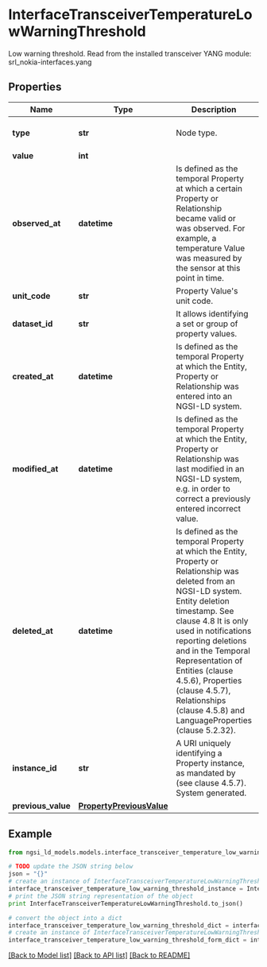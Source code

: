 # InterfaceTransceiverTemperatureLowWarningThreshold

Low warning threshold.  Read from the installed transceiver  YANG module: srl_nokia-interfaces.yang 

## Properties

Name | Type | Description | Notes
------------ | ------------- | ------------- | -------------
**type** | **str** | Node type.  | [optional] [default to 'Property']
**value** | **int** |  | 
**observed_at** | **datetime** | Is defined as the temporal Property at which a certain Property or Relationship became valid or was observed. For example, a temperature Value was measured by the sensor at this point in time.  | [optional] 
**unit_code** | **str** | Property Value&#39;s unit code.  | [optional] 
**dataset_id** | **str** | It allows identifying a set or group of property values.  | [optional] 
**created_at** | **datetime** | Is defined as the temporal Property at which the Entity, Property or Relationship was entered into an NGSI-LD system.  | [optional] [readonly] 
**modified_at** | **datetime** | Is defined as the temporal Property at which the Entity, Property or Relationship was last modified in an NGSI-LD system, e.g. in order to correct a previously entered incorrect value.  | [optional] [readonly] 
**deleted_at** | **datetime** | Is defined as the temporal Property at which the Entity, Property or Relationship was deleted from an NGSI-LD system.  Entity deletion timestamp. See clause 4.8 It is only used in notifications reporting deletions and in the Temporal Representation of Entities (clause 4.5.6), Properties (clause 4.5.7), Relationships (clause 4.5.8) and LanguageProperties (clause 5.2.32).  | [optional] [readonly] 
**instance_id** | **str** | A URI uniquely identifying a Property instance, as mandated by (see clause 4.5.7). System generated.  | [optional] [readonly] 
**previous_value** | [**PropertyPreviousValue**](PropertyPreviousValue.md) |  | [optional] 

## Example

```python
from ngsi_ld_models.models.interface_transceiver_temperature_low_warning_threshold import InterfaceTransceiverTemperatureLowWarningThreshold

# TODO update the JSON string below
json = "{}"
# create an instance of InterfaceTransceiverTemperatureLowWarningThreshold from a JSON string
interface_transceiver_temperature_low_warning_threshold_instance = InterfaceTransceiverTemperatureLowWarningThreshold.from_json(json)
# print the JSON string representation of the object
print InterfaceTransceiverTemperatureLowWarningThreshold.to_json()

# convert the object into a dict
interface_transceiver_temperature_low_warning_threshold_dict = interface_transceiver_temperature_low_warning_threshold_instance.to_dict()
# create an instance of InterfaceTransceiverTemperatureLowWarningThreshold from a dict
interface_transceiver_temperature_low_warning_threshold_form_dict = interface_transceiver_temperature_low_warning_threshold.from_dict(interface_transceiver_temperature_low_warning_threshold_dict)
```
[[Back to Model list]](../README.md#documentation-for-models) [[Back to API list]](../README.md#documentation-for-api-endpoints) [[Back to README]](../README.md)


